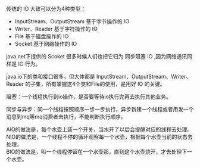 传统的 IO 大致可以分为4种类型：

* InputStream、OutputStream 基于字节操作的 IO
* Writer、Reader 基于字符操作的 IO
* File 基于磁盘操作的 IO
* Socket 基于网络操作的 IO

java.net下提供的 Scoket 很多时候人们也把它归为 同步阻塞 IO ,因为网络通讯同样是 IO 行为。

java.io下的类和接口很多，但大体都是 InputStream、OutputStream、Writer、Reader 的子集，所有掌握这4个类和File的使用，是用好 IO 的关键。

阻塞：一个线程执行到io操作，是否要等待io执行完再去执行其他业务。

同步与异步：同一个线程按照顺序一步一步执行，异步新建一个线程或者用发一个消息到mq等mq消费者去执行，不能判断执行顺序。

AIO的做法是，每个水壶上装一个开关，当水开了以后会提醒对应的线程去处理。  
NIO的做法是，一个线程不停的循环观察每一个水壶，根据每个水壶当前的状态去处理。  
BIO的做法是，叫一个线程停留在一个水壶那，直到这个水壶烧开，才去处理下一个水壶。


